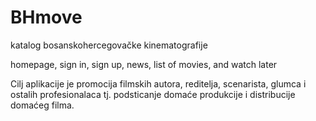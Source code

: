 # BHmove 
katalog bosanskohercegovačke kinematografije

homepage, sign in, sign up, news, list of movies, and watch later

Cilj aplikacije je  promocija filmskih autora, reditelja, scenarista, glumca i ostalih profesionalaca  tj. podsticanje domaće  produkcije  i distribucije domaćeg filma.
